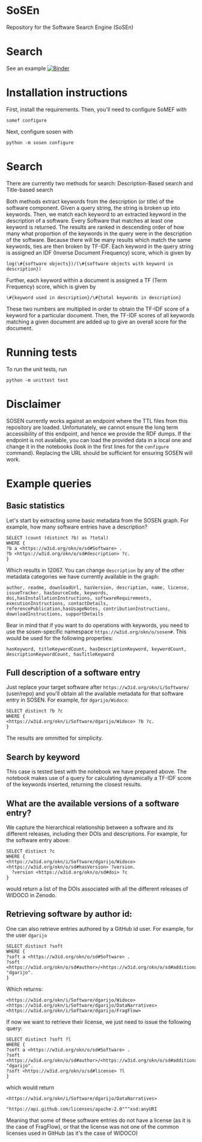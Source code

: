 # SoSEn
Repository for the Software Search Engine (SoSEn)

# Search
See an example [![Binder](https://mybinder.org/badge_logo.svg)](https://mybinder.org/v2/gh/KnowledgeCaptureAndDiscovery/sosen/master?filepath=search.ipynb)

# Installation instructions

First, install the requirements.
Then, you'll need to configure SoMEF with

```somef configure```

Next, configure sosen with

```python -m sosen configure```

# Search

There are currently two methods for search: Description-Based search and Title-based search

Both methods extract keywords from the description (or title)
of the software component. Given a query string, the string is
broken up into keywords. Then, we match each
keyword to an extracted keyword in the description of
a software. Every Software that matches at least one
keyword is returned. The results are ranked in descending order
of how many what proportion of the keywords in the query
were in the description of the software. Because there
will be many results which match the same keywords, ties
are then broken by TF-IDF. Each keyword in the query
string is assigned an IDF (Inverse Document Frequency) score, which is given by

```
log(\#{software objects})/(\#{software objects with keyword in description})
```

Further, each keyword within a document is assigned a TF
(Term Frequency) score, which is given by

```
\#{keyword used in description}/\#{total keywords in description}
```
These two numbers are multiplied in order to obtain the TF-IDF score
of a keyword for a particular document. Then, the TF-IDF scores
of all keywords matching a given document are added up
to give an overall score for the document. 

# Running tests
To run the unit tests, run

```python -m unittest test```

# Disclaimer
SOSEN currently works against an endpoint where the TTL files from this repository are loaded.
Unfortunately, we cannot ensure the long term accessibility of this endpoint, and hence we provide the RDF dumps.
If the endpoint is not available, you can load the provided data in a local one and change it in the notebooks (look in the first lines for the `configure` command). Replacing the URL should be sufficient for ensuring SOSEN will work.

# Example queries

## Basic statistics
Let's start by extracting some basic metadata from the SOSEN graph. For example, how many software entries have a description?

```
SELECT (count (distinct ?b) as ?total)
WHERE {
?b a <https://w3id.org/okn/o/sd#Software> .
?b <https://w3id.org/okn/o/sd#description> ?c.
}
```
Which results in 12067. You can change `description` by any of the other metadata categories we have currently available in the graph:
```
author, readme, downloadUrl, hasVersion, description, name, license, issueTracker, hasSourceCode, keywords, doi,hasInstallationInstructions, softwareRequirements, executionInstructions, contactDetails, referencePublication,hasUsageNotes, contributionInstructions, downloadInstructions, supportDetails
```

Bear in mind that if you want to do operations with keywords, you need to use the sosen-specific namespace `https://w3id.org/okn/o/sosen#`. This would be used for the following properties:

```
hasKeyword, titleKeywordCount, hasDescriptionKeyword, keywordCount, descriptionKeywordCount, hasTitleKeyword

```
## Full description of a software entry
Just replace your target software after `https://w3id.org/okn/i/Software/` (user/repo) and you'll obtain all the available metadata for that software entry in SOSEN. For example, for `dgarijo/Widoco`:

```
SELECT distinct ?b ?c
WHERE {
<https://w3id.org/okn/i/Software/dgarijo/Widoco> ?b ?c.
}
```
The results are ommitted for simplicity.

## Search by keyword
This case is tested best with the notebook we have prepared above. The notebook makes use of a query for calculating dynamically a TF-IDF score of the keywords inserted, returning the closest results.

## What are the available versions of a software entry?
We capture the hierarchical relationship between a software and its different releases, including their DOIs and descriptions. For example, for the software entry above:

```
SELECT distinct ?c
WHERE {
<https://w3id.org/okn/i/Software/dgarijo/Widoco> <https://w3id.org/okn/o/sd#hasVersion> ?version.
  ?version <https://w3id.org/okn/o/sd#doi> ?c
}
```
would return a list of the DOIs associated with all the different releases of WIDOCO in Zenodo.

## Retrieving software by author id:
One can also retrieve entries authored by a GitHub id user. For example, for the user `dgarijo`

```
SELECT distinct ?soft
WHERE {
?soft a <https://w3id.org/okn/o/sd#Software> .
?soft <https://w3id.org/okn/o/sd#author>/<https://w3id.org/okn/o/sd#additionalName> "dgarijo".
}
```

Which returns:

```
<https://w3id.org/okn/i/Software/dgarijo/Widoco>
<https://w3id.org/okn/i/Software/dgarijo/DataNarratives>
<https://w3id.org/okn/i/Software/dgarijo/FragFlow>
```
If now we want to retrieve their license, we just need to issue the following query:

```
SELECT distinct ?soft ?l
WHERE {
?soft a <https://w3id.org/okn/o/sd#Software> .
?soft <https://w3id.org/okn/o/sd#author>/<https://w3id.org/okn/o/sd#additionalName> "dgarijo".
?soft <https://w3id.org/okn/o/sd#license> ?l
}
```
which would return 

```
<https://w3id.org/okn/i/Software/dgarijo/DataNarratives>
	
"https://api.github.com/licenses/apache-2.0"^^xsd:anyURI
```
Meaning that some of these software entries do not have a license (as it is the case of FragFlow), or that the license was not one of the common licenses used in GitHub (as it's the case of WIDOCO)



